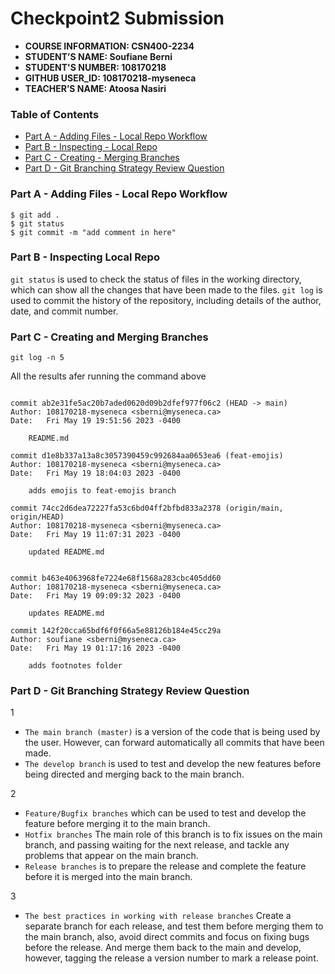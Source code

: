# Checkpoint2 Submission

- **COURSE INFORMATION: CSN400-2234**
- **STUDENT’S NAME: Soufiane Berni**
- **STUDENT'S NUMBER: 108170218**
- **GITHUB USER_ID: 108170218-myseneca** 
- **TEACHER’S NAME: Atoosa Nasiri**

  
### Table of Contents
- [Part A - Adding Files - Local Repo Workflow](#Part-A---Adding-Files---Local-Repo-Workflow)
- [Part B - Inspecting - Local Repo](#Part-B---Iinspecting---Local-Repo)
- [Part C - Creating - Merging Branches](#Part-C---Creating-and---Merging-Branches)
- [Part D - Git Branching Strategy Review Question](#Part-D---Git-Branching-Strategy-Review-Question)


### Part A - Adding Files - Local Repo Workflow

```
$ git add .
$ git status
$ git commit -m "add comment in here"

```
### Part B - Inspecting Local Repo 
`git status` is used to check the status of files in the working directory, which can show all the changes that have been made to the files.
`git log` is used to commit the history of the repository, including details of the author, date, and commit number.

### Part C - Creating and Merging Branches 

`git log -n 5`

All the results afer running the command above 

```

commit ab2e31fe5ac20b7aded0620d09b2dfef977f06c2 (HEAD -> main)
Author: 108170218-myseneca <sberni@myseneca.ca>
Date:   Fri May 19 19:51:56 2023 -0400

    README.md

commit d1e8b337a13a8c3057390459c992684aa0653ea6 (feat-emojis) 
Author: 108170218-myseneca <sberni@myseneca.ca>
Date:   Fri May 19 18:04:03 2023 -0400

    adds emojis to feat-emojis branch

commit 74cc2d6dea72227fa53c6bd04ff2bfbd833a2378 (origin/main, origin/HEAD)
Author: 108170218-myseneca <sberni@myseneca.ca>
Date:   Fri May 19 11:07:31 2023 -0400

    updated README.md


commit b463e4063968fe7224e68f1568a283cbc405dd60
Author: 108170218-myseneca <sberni@myseneca.ca>
Date:   Fri May 19 09:09:32 2023 -0400

    updates README.md

commit 142f20cca65bdf6f0f66a5e88126b184e45cc29a
Author: soufiane <sberni@myseneca.ca>
Date:   Fri May 19 01:17:16 2023 -0400

    adds footnotes folder

```
### Part D - Git Branching Strategy Review Question 

1
* `The main branch (master)` is a version of the code that is being used by the user. However, can forward automatically all commits that have been made.
* `The develop branch` is used to test and develop the new features before being directed and merging back to the main branch.
  
2
* `Feature/Bugfix branches` which can be used to test and develop the feature before merging it to the main branch.
* `Hotfix branches` The main role of this branch is to fix issues on the main branch, and passing waiting for the next release, and tackle any problems that appear on the main branch.
* `Release branches` is to prepare the release and complete the feature before it is merged into the main branch.
  
3
* `The best practices in working with release branches` Create a separate branch for each release, and test them before merging them to the main branch, also, avoid direct commits and focus on fixing bugs before the release. And merge them back to the main and develop, however, tagging the release a version number to mark a release point.




